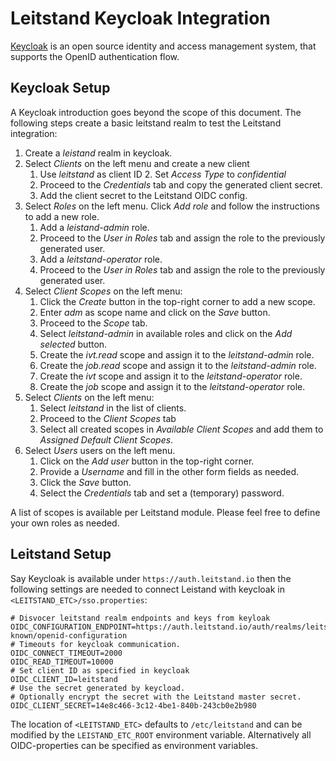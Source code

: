 # Leitstand Keycloak Integration

[Keycloak](https://www.keycloak.org) is an open source identity and access management system, that supports the OpenID authentication flow.

## Keycloak Setup

A Keycloak introduction goes beyond the scope of this document.
The following steps create a basic leitstand realm to test the Leitstand integration:

1. Create a _leistand_ realm in keycloak.
2. Select _Clients_  on the left menu and create a new client
	1. Use _leitstand_ as client ID
	2. Set _Access Type_ to _confidential_
	3. Proceed to the _Credentials_ tab and copy the generated client secret.
	4. Add the client secret to the Leitstand OIDC config.
3. Select _Roles_ on the left menu. Click _Add role_ and follow the instructions to add a new role.
	1. Add a _leistand-admin_ role.
	2. Proceed to the _User in Roles_ tab and assign the role to the previously generated user.
	3. Add a _leitstand-operator_ role.
	4. Proceed to the _User in Roles_ tab and assign the role to the previously generated user.
4. Select _Client Scopes_ on the left menu:
	1. Click the _Create_ button in the top-right corner to add a new scope.
	2. Enter _adm_ as scope name and click on the _Save_ button.
	3. Proceed to the _Scope_ tab.
	4. Select _leitstand-admin_ in available roles and click on the _Add selected_ button.
	5. Create the _ivt.read_ scope and assign it to the _leitstand-admin_ role.
	6. Create the _job.read_ scope and assign it to the _leitstand-admin_ role.	
	7. Create the _ivt_ scope and assign it to the _leitstand-operator_ role.
	8. Create the _job_ scope and assign it to the _leitstand-operator_ role.
5. Select _Clients_ on the left menu:
	1. Select _leitstand_ in the list of clients.
	2. Proceed to the _Client Scopes_ tab
	3. Select all created scopes in _Available Client Scopes_ and add them to _Assigned Default Client Scopes_.
6. Select _Users_ users on the left menu.
	1. Click on the _Add user_ button in the top-right corner.
	2. Provide a _Username_ and fill in the other form fields as needed.
	3. Click the _Save_ button.
	4. Select the _Credentials_ tab and set a (temporary) password.
	
A list of scopes is available per Leitstand module. 
Please feel free to define your own roles as needed.	
	
## Leitstand Setup

Say Keycloak is available under `https://auth.leitstand.io` then the following settings are needed to connect Leistand with keycloak in `<LEITSTAND_ETC>/sso.properties`:

```Properties
# Disvocer leitstand realm endpoints and keys from keyloak
OIDC_CONFIGURATION_ENDPOINT=https://auth.leitstand.io/auth/realms/leitstand/.well-known/openid-configuration 
# Timeouts for keycloak communication.
OIDC_CONNECT_TIMEOUT=2000
OIDC_READ_TIMEOUT=10000                      
# Set client ID as specified in keycloak
OIDC_CLIENT_ID=leitstand
# Use the secret generated by keycload. 
# Optionally encrypt the secret with the Leitstand master secret.
OIDC_CLIENT_SECRET=14e8c466-3c12-4be1-840b-243cb0e2b980
```

The location of `<LEITSTAND_ETC>` defaults to `/etc/leitstand` and can be modified by the `LEISTAND_ETC_ROOT` environment variable.
Alternatively all OIDC-properties can be specified as environment variables.



